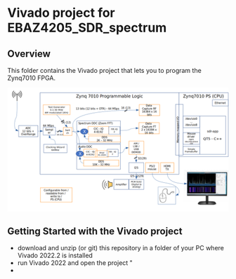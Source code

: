 # Vivado project for EBAZ4205_SDR_spectrum
 
## Overview

This folder contains the Vivado project that lets you to program the Zynq7010 FPGA. 

![block diagram](docs/SDR-block-diagram.png)

## Getting Started with the Vivado project

* download and unzip (or git) this repository in a folder of your PC where Vivado 2022.2 is installed
* run Vivado 2022 and open the project "
* 
